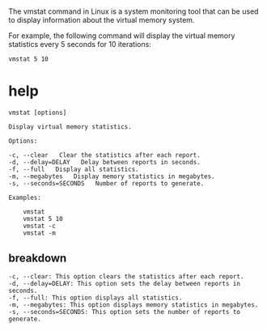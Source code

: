 # 

The vmstat command in Linux is a system monitoring tool that can be used to display information about the virtual memory system.

For example, the following command will display the virtual memory statistics every 5 seconds for 10 iterations:

`vmstat 5 10 `

# help 

```
vmstat [options]

Display virtual memory statistics.

Options:

-c, --clear   Clear the statistics after each report.
-d, --delay=DELAY   Delay between reports in seconds.
-f, --full   Display all statistics.
-m, --megabytes   Display memory statistics in megabytes.
-s, --seconds=SECONDS   Number of reports to generate.

Examples:

    vmstat
    vmstat 5 10
    vmstat -c
    vmstat -m
```



## breakdown

```
-c, --clear: This option clears the statistics after each report.
-d, --delay=DELAY: This option sets the delay between reports in seconds.
-f, --full: This option displays all statistics.
-m, --megabytes: This option displays memory statistics in megabytes.
-s, --seconds=SECONDS: This option sets the number of reports to generate.
```
